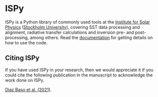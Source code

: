 # ISPy


ISPy is a Python library of commonly used tools at the [Institute for Solar
Physics](https://www.isf.astro.su.se/) ([Stockholm
University](https://www.su.se)), covering SST data processing and alignment, radiative
transfer calculations and inversion pre- and post-processing, among others. Read the [documentation](https://ISP-SST.github.io/ISPy/) for getting details on how to use the code.

## Citing ISPy
If you have used ISPy in your research, then we would appreciate it if you could cite the following publication in the manuscript to acknowledge the work done on ISPy.  

[Diaz Baso et al. (2021)](https://ui.adsabs.harvard.edu/abs/2021zndo...5608441D/abstract).

